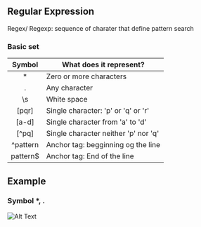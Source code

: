## Regular Expression
Regex/ Regexp: sequence of charater that define pattern search

### Basic set
| Symbol | What does it represent? |
|:------:|------------------------|
|* | Zero or more characters |
|. | Any character |
|\s | White space |
|[pqr]| Single character: 'p' or 'q' or 'r'|
|[a-d] | Single character from 'a' to 'd' |
| [^pq]| Single character neither 'p' nor 'q' |
|^pattern | Anchor tag: begginning og the line |
|pattern$ | Anchor tag: End of the line|

## Example
### Symbol *, .
![Alt Text]('./images/img-basic-set-01.PNG')